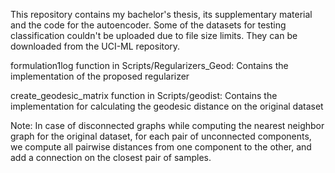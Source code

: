 This repository contains my bachelor's thesis, its supplementary material and the code for the autoencoder.
Some of the datasets for testing classification couldn't be uploaded due to file size limits. They can be downloaded from the UCI-ML repository. 

formulation1log function in Scripts/Regularizers_Geod: Contains the implementation of the proposed regularizer

create_geodesic_matrix function in Scripts/geodist: Contains the implementation for calculating the geodesic distance on the original dataset


Note: In case of disconnected graphs while computing the nearest neighbor graph for the original dataset, for each pair of unconnected components, we compute all pairwise distances
    from one component to the other, and add a connection on the closest pair of samples.
